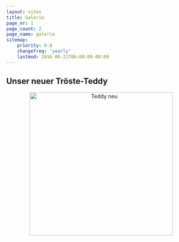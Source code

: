 ```yaml
---
layout: sites
title: Galerie
page_nr: 1
page_count: 2
page_name: galerie
sitemap:
    priority: 0.8
    changefreq: 'yearly'
    lastmod: 2016-06-21T06:00:00-00:00
---
```


## Unser neuer Tröste-Teddy
<p style="text-align: center">
  <img alt="Teddy neu" height="380px" src="{{ site.url }}/assets/TeddyNeu.png" />
</p>
